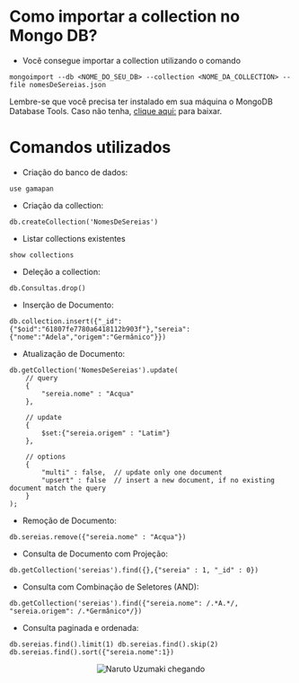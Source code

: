 # Como importar a collection no Mongo DB?
 * Você consegue importar a collection utilizando o comando 
 ```shell
mongoimport --db <NOME_DO_SEU_DB> --collection <NOME_DA_COLLECTION> --file nomesDeSereias.json
```
Lembre-se que você precisa ter instalado em sua máquina o MongoDB Database Tools. Caso não tenha, [clique aqui:](https://www.mongodb.com/try/download/database-tools) para baixar.

# Comandos utilizados

* Criação do banco de dados:
```shell
use gamapan
```

* Criação da collection:  
```shell
db.createCollection('NomesDeSereias')
```

* Listar collections existentes
```shell
show collections
```

* Deleção a collection:  
```shell
db.Consultas.drop()
```

* Inserção de Documento:  
```shell
db.collection.insert({"_id":{"$oid":"61807fe7780a6418112b903f"},"sereia":{"nome":"Adela","origem":"Germânico"}})
```

* Atualização de Documento:  
```shell
db.getCollection('NomesDeSereias').update(
    // query 
    {
        "sereia.nome" : "Acqua"
    },
    
    // update 
    {
        $set:{"sereia.origem" : "Latim"}
    },
    
    // options 
    {
        "multi" : false,  // update only one document 
        "upsert" : false  // insert a new document, if no existing document match the query 
    }
);
```

* Remoção de Documento:
```shell
db.sereias.remove({"sereia.nome" : "Acqua"})
```

* Consulta de Documento com Projeção:
```shell
db.getCollection('sereias').find({},{"sereia" : 1, "_id" : 0})
```

* Consulta com Combinação de Seletores (AND):
```shell
db.getCollection('sereias').find({"sereia.nome": /.*A.*/, "sereia.origem": /.*Germânico*/})
```

* Consulta paginada e ordenada:
```shell
db.sereias.find().limit(1) db.sereias.find().skip(2) db.sereias.find().sort({"sereia.nome":1})
```

<p align="center">
	<img alt="Naruto Uzumaki chegando" src="https://github.com/ldsleticia/gamaPanAcademyJavaBasico/blob/main/panGamaAcademy/assets/SIRINA_MERMAID_WEB-original.jpg" />
</p>
